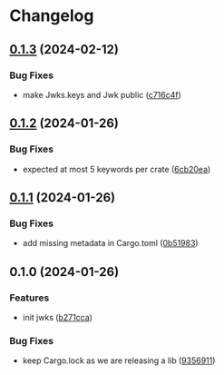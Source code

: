 # Changelog

## [0.1.3](https://github.com/chenhunghan/jwks/compare/v0.1.2...v0.1.3) (2024-02-12)


### Bug Fixes

* make Jwks.keys and Jwk public ([c716c4f](https://github.com/chenhunghan/jwks/commit/c716c4f9a4aff19fcc039127662d1c8beeeaef7d))

## [0.1.2](https://github.com/chenhunghan/jwks/compare/v0.1.1...v0.1.2) (2024-01-26)


### Bug Fixes

* expected at most 5 keywords per crate ([6cb20ea](https://github.com/chenhunghan/jwks/commit/6cb20ea9e332d9cdaea31ce6f67f86fdec80ab7c))

## [0.1.1](https://github.com/chenhunghan/jwks/compare/v0.1.0...v0.1.1) (2024-01-26)


### Bug Fixes

* add missing metadata in Cargo.toml ([0b51983](https://github.com/chenhunghan/jwks/commit/0b51983e04bfa3e1a9338169c63a59fad8f28b50))

## 0.1.0 (2024-01-26)


### Features

* init jwks ([b271cca](https://github.com/chenhunghan/jwks/commit/b271cca05fe06cd85deff61111398064c521bf1a))


### Bug Fixes

* keep Cargo.lock as we are releasing a lib ([9356911](https://github.com/chenhunghan/jwks/commit/935691161948c7e715562918f945a51efad1e076))
